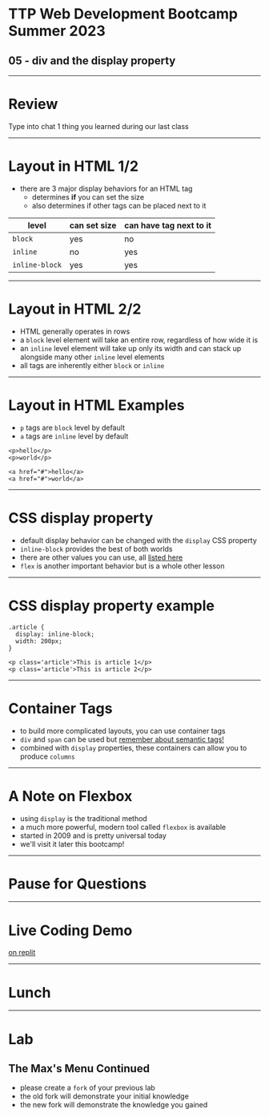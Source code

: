 # TTP Web Development Bootcamp Summer 2023
## 05 - div and the display property

---

# Review
Type into chat 1 thing you learned during our last class

---

# Layout in HTML 1/2

- there are 3 major display behaviors for an HTML tag
  - determines **if** you can set the size
  - also determines if other tags can be placed next to it

| level | can set size | can have tag next to it |
| --- | --- | --- |
| `block` | yes | no |
| `inline` | no | yes|
| `inline-block` | yes | yes |

---

# Layout in HTML 2/2

- HTML generally operates in rows
- a `block` level element will take an entire row, regardless of how wide it is
- an `inline` level element will take up only its width and can stack up alongside many other `inline` level elements
- all tags are inherently either `block` or `inline`

---

# Layout in HTML Examples

- `p` tags are `block` level by default
- `a` tags are `inline` level by default

```
<p>hello</p>
<p>world</p>

<a href="#">hello</a>
<a href="#">world</a>
```

---

# CSS display property

- default display behavior can be changed with the `display` CSS property
- `inline-block` provides the best of both worlds
- there are other values you can use, all [listed here](https://www.w3schools.com/cssref/pr_class_display.php)
- `flex` is another important behavior but is a whole other lesson

---

# CSS display property example

```
.article {
  display: inline-block;
  width: 200px;
}

<p class='article'>This is article 1</p>
<p class='article'>This is article 2</p>
```

---

# Container Tags

- to build more complicated layouts, you can use container tags
- `div` and `span` can be used but [remember about semantic tags!](https://www.w3schools.com/html/html5_semantic_elements.asp)
- combined with `display` properties, these containers can allow you to produce `columns`

---

# A Note on Flexbox

- using `display` is the traditional method
- a much more powerful, modern tool called `flexbox` is available
- started in 2009 and is pretty universal today
- we'll visit it later this bootcamp!

---

# Pause for Questions

---

# Live Coding Demo
[on replit](https://replit.com/@jonchin/2023-06-08-CSS-display-property-example)

---

# Lunch

---

# Lab
## The Max's Menu Continued

- please create a `fork` of your previous lab
- the old fork will demonstrate your initial knowledge
- the new fork will demonstrate the knowledge you gained
